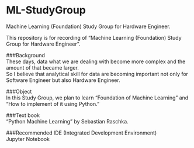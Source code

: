 # ML-StudyGroup
Machine Learning (Foundation) Study Group for Hardware Engineer.  
  
This repository is for recording of “Machine Learning (Foundation) Study Group for Hardware Engineer”.  

###Background  
These days, data what we are dealing with become more complex and the amount of that became larger.  
So I believe that analytical skill for data are becoming important not only for Software Engineer but also Hardware Engineer.  

###Object  
In this Study Group, we plan to learn “Foundation of Machine Learning” and “How to implement of it using Python.”  

###Text book  
“Python Machine Learning” by Sebastian Raschka.  

###Recommended IDE (Integrated Development Environment)  
Jupyter Notebook  
